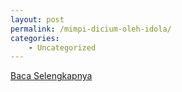 ```yaml
---
layout: post
permalink: /mimpi-dicium-oleh-idola/
categories:
    - Uncategorized
---
```


[Baca Selengkapnya](/08)
